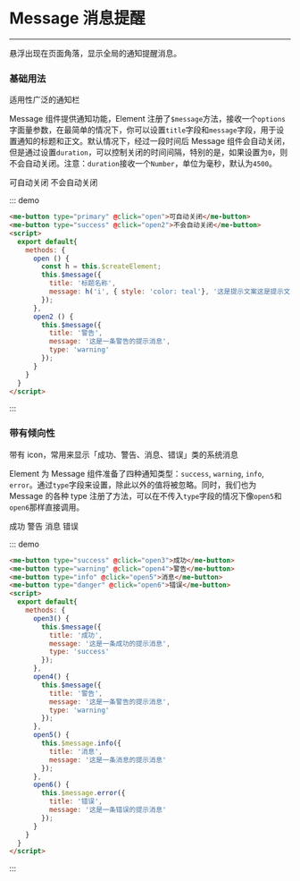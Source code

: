 # Message 消息提醒
----
悬浮出现在页面角落，显示全局的通知提醒消息。

### 基础用法
适用性广泛的通知栏

Message 组件提供通知功能，Element 注册了`$message`方法，接收一个`options`字面量参数，在最简单的情况下，你可以设置`title`字段和`message`字段，用于设置通知的标题和正文。默认情况下，经过一段时间后 Message 组件会自动关闭，但是通过设置`duration`，可以控制关闭的时间间隔，特别的是，如果设置为`0`，则不会自动关闭。注意：`duration`接收一个`Number`，单位为毫秒，默认为`4500`。

<script>
export default{
  methods: {
    open () {
      const h = this.$createElement;
      this.$message({
        title: '标题名称',
        message: h('i', { style: 'color: teal'}, '这是提示文案这是提示文案这是提示文案这是提示文案这是提示文案这是提示文案这是提示文案这是提示文案')
      });
    },
    open2 () {
      this.$message({
        title: '提示',
        message: '这是一条不会自动关闭的消息',
        duration: 0
      });
    },
    open3() {
      this.$message({
        title: '成功',
        message: '这是一条成功的提示消息',
        type: 'success'
      });
    },
    open4() {
      this.$message({
        title: '警告',
        message: '这是一条警告的提示消息',
        type: 'warning'
      });
    },
    open5() {
      this.$message.info({
        title: '消息',
        message: '这是一条消息的提示消息'
      });
    },
    open6() {
      this.$message.error({
        title: '错误',
        message: '这是一条错误的提示消息'
      });
    }
  }
}
</script>
<div class="demo-block">
   <me-button type="primary" @click="open">可自动关闭</me-button>
   <me-button type="success" @click="open2">不会自动关闭</me-button>
</div>

::: demo

```html
<me-button type="primary" @click="open">可自动关闭</me-button>
<me-button type="success" @click="open2">不会自动关闭</me-button>
<script>
  export default{
    methods: {
      open () {
        const h = this.$createElement;
        this.$message({
          title: '标题名称',
          message: h('i', { style: 'color: teal'}, '这是提示文案这是提示文案这是提示文案这是提示文案这是提示文案这是提示文案这是提示文案这是提示文案')
        });
      },
      open2 () {
        this.$message({
          title: '警告',
          message: '这是一条警告的提示消息',
          type: 'warning'
        });
      }
    }
  }
</script>

```
:::

### 带有倾向性
带有 icon，常用来显示「成功、警告、消息、错误」类的系统消息

Element 为 Message 组件准备了四种通知类型：`success`, `warning`, `info`, `error`。通过`type`字段来设置，除此以外的值将被忽略。同时，我们也为 Message 的各种 type 注册了方法，可以在不传入`type`字段的情况下像`open5`和`open6`那样直接调用。

<div class="demo-block">
   <me-button type="success" @click="open3">成功</me-button>
   <me-button type="warning" @click="open4">警告</me-button>
   <me-button type="info" @click="open5">消息</me-button>
   <me-button type="danger" @click="open6">错误</me-button>
</div>

::: demo

```html
<me-button type="success" @click="open3">成功</me-button>
<me-button type="warning" @click="open4">警告</me-button>
<me-button type="info" @click="open5">消息</me-button>
<me-button type="danger" @click="open6">错误</me-button>
<script>
  export default{
    methods: {
      open3() {
        this.$message({
          title: '成功',
          message: '这是一条成功的提示消息',
          type: 'success'
        });
      },
      open4() {
        this.$message({
          title: '警告',
          message: '这是一条警告的提示消息',
          type: 'warning'
        });
      },
      open5() {
        this.$message.info({
          title: '消息',
          message: '这是一条消息的提示消息'
        });
      },
      open6() {
        this.$message.error({
          title: '错误',
          message: '这是一条错误的提示消息'
        });
      }
    }
  }
</script>

```
:::
